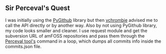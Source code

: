 ## Sir Perceval's Quest
I was initially using the [PyGithub](https://github.com/PyGithub/PyGithub) library but then [vchrombie](https://github.com/vchrombie) advised me to call the API directly or by another way. Also by not using PyGithub library, my code looks smaller and cleaner.
I use request module and get the subversion URL of amFOSS repositories and pass them through the [Perceval tool's](https://github.com/chaoss/grimoirelab-perceval/) command in a loop, which dumps all commits info inside the commits.json file.
